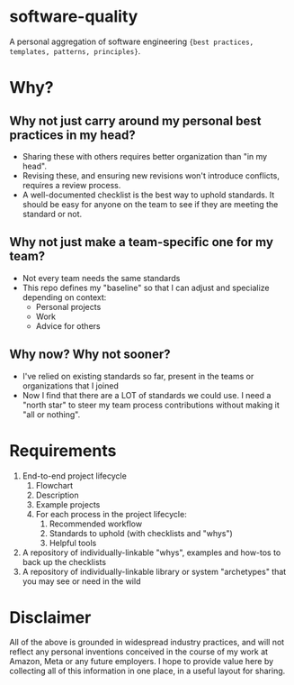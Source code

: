 # software-quality
A personal aggregation of software engineering `{best practices, templates, patterns, principles}`.

# Why?

## Why not just carry around my personal best practices in my head?
- Sharing these with others requires better organization than "in my head".
- Revising these, and ensuring new revisions won't introduce conflicts, requires a review process.
- A well-documented checklist is the best way to uphold standards. It should be easy for anyone on the team to see if they are meeting the standard or not.

## Why not just make a team-specific one for my team?
- Not every team needs the same standards
- This repo defines my "baseline" so that I can adjust and specialize depending on context:
    - Personal projects
    - Work
    - Advice for others

## Why now? Why not sooner?
- I've relied on existing standards so far, present in the teams or organizations that I joined
- Now I find that there are a LOT of standards we could use. I need a "north star" to steer my team process contributions without making it "all or nothing".

# Requirements
1. End-to-end project lifecycle
    1. Flowchart
    2. Description
    3. Example projects
    4. For each process in the project lifecycle:
        1. Recommended workflow
        2. Standards to uphold (with checklists and "whys")
        3. Helpful tools
2. A repository of individually-linkable "whys", examples and how-tos to back up the checklists
3. A repository of individually-linkable library or system "archetypes" that you may see or need in the wild

# Disclaimer
All of the above is grounded in widespread industry practices, and will not reflect any personal inventions conceived in the course of my work at Amazon, Meta or any future employers. I hope to provide value here by collecting all of this information in one place, in a useful layout for sharing.
